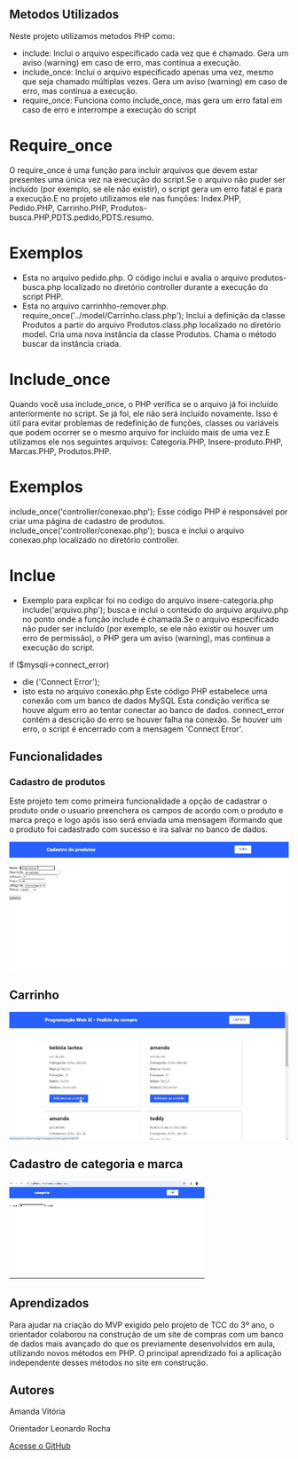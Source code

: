 ## Metodos Utilizados

Neste projeto utilizamos metodos PHP como:
* include:
Inclui o arquivo especificado cada vez que é chamado.
Gera um aviso (warning) em caso de erro, mas continua a execução.
* include_once:
Inclui o arquivo especificado apenas uma vez, mesmo que seja chamado múltiplas vezes.
Gera um aviso (warning) em caso de erro, mas continua a execução.
* require_once:
Funciona como include_once, mas gera um erro fatal em caso de erro e interrompe a execução do script
# Require_once
O require_once é uma função para incluir arquivos que devem estar presentes uma única vez na execução do script.Se o arquivo não puder ser incluído (por exemplo, se ele não existir), o script gera um erro fatal e para a execução.E no projeto utilizamos ele nas funções: Index.PHP, Pedido.PHP, Carrinho.PHP, Produtos-busca.PHP,PDTS.pedido,PDTS.resumo.
 # Exemplos
 * Esta no arquivo pedido.php.
 O código <?php require_once('controller/produtos-busca.php'); ?> 
 inclui e avalia o arquivo produtos-busca.php localizado no diretório controller durante a execução do script PHP. 
 * Esta no arquivo carrinhho-remover.php.
require_once('../model/Carrinho.class.php');
Inclui a definição da classe Produtos a partir do arquivo Produtos.class.php localizado no diretório model.
Cria uma nova instância da classe Produtos.
Chama o método buscar da instância criada.

# Include_once
Quando você usa include_once, o PHP verifica se o arquivo já foi incluído anteriormente no script. Se já foi, ele não será incluído novamente. Isso é útil para evitar problemas de redefinição de funções, classes ou variáveis que podem ocorrer se o mesmo arquivo for incluído mais de uma vez.E utilizamos ele nos seguintes arquivos: Categoria.PHP, Insere-produto.PHP, Marcas.PHP, Produtos.PHP.
# Exemplos
include_once('controller/conexao.php');
Esse código PHP é responsável por criar uma página de cadastro de produtos.
include_once('controller/conexao.php'); busca e inclui o arquivo conexao.php localizado no diretório controller.

# Inclue
* Exemplo para explicar foi no  codigo do arquivo insere-categoria.php
include('arquivo.php'); busca e inclui o conteúdo do arquivo arquivo.php no ponto onde a função include é chamada.Se o arquivo especificado não puder ser incluído (por exemplo, se ele não existir ou houver um erro de permissão), o PHP gera um aviso (warning), mas continua a execução do script.

if ($mysqli->connect_error)
* die ('Connect Error');
* isto esta no arquivo conexão.php
Este código PHP estabelece uma conexão com um banco de dados MySQL
Esta condição verifica se houve algum erro ao tentar conectar ao banco de dados.
connect_error contém a descrição do erro se houver falha na conexão.
Se houver um erro, o script é encerrado com a mensagem 'Connect Error'.

## Funcionalidades

### Cadastro de produtos

Este projeto tem como primeira funcionalidade a opção de cadastrar o produto onde o usuario preenchera os campos de acordo com o produto e marca preço e logo após isso será enviada uma mensagem iformando que o produto foi cadastrado com sucesso e ira salvar no banco de dados.

![gif](img/gif.gif)

## Carrinho
![gif](img/carrinho.gif)

## Cadastro de categoria e marca

![gif](img/categoria-marca.gif)

## Aprendizados

Para ajudar na criação do MVP exigido pelo projeto de TCC do 3º ano, o orientador colaborou na construção de um site de compras com um banco de dados mais avançado do que os previamente desenvolvidos em aula, utilizando novos métodos em PHP. O principal aprendizado foi a aplicação independente desses métodos no site em construção.

## Autores

Amanda Vitória

Orientador Leonardo Rocha

[Acesse o GitHub](https://github.com/LeonardoRochaMarista)
